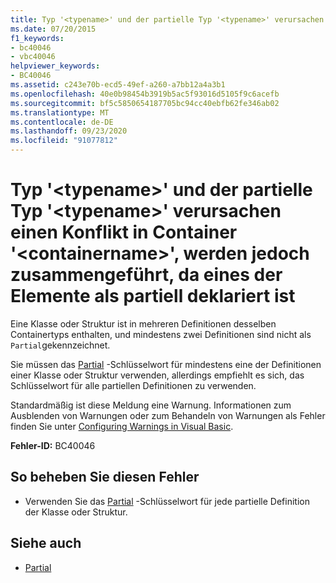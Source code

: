 ```yaml
---
title: Typ '<typename>' und der partielle Typ '<typename>' verursachen einen Konflikt in Container '<containername>', werden jedoch zusammengeführt, da eines der Elemente als partiell deklariert ist
ms.date: 07/20/2015
f1_keywords:
- bc40046
- vbc40046
helpviewer_keywords:
- BC40046
ms.assetid: c243e70b-ecd5-49ef-a260-a7bb12a4a3b1
ms.openlocfilehash: 40e0b98454b3919b5ac5f93016d5105f9c6acefb
ms.sourcegitcommit: bf5c5850654187705bc94cc40ebfb62fe346ab02
ms.translationtype: MT
ms.contentlocale: de-DE
ms.lasthandoff: 09/23/2020
ms.locfileid: "91077812"
---
```

# <a name="type-typename-and-partial-type-typename-conflict-in-container-containername-but-are-being-merged-because-one-of-them-is-declared-partial"></a>Typ '\<typename>' und der partielle Typ '\<typename>' verursachen einen Konflikt in Container '\<containername>', werden jedoch zusammengeführt, da eines der Elemente als partiell deklariert ist

Eine Klasse oder Struktur ist in mehreren Definitionen desselben Containertyps enthalten, und mindestens zwei Definitionen sind nicht als `Partial`gekennzeichnet.  
  
 Sie müssen das [Partial](../language-reference/modifiers/partial.md) -Schlüsselwort für mindestens eine der Definitionen einer Klasse oder Struktur verwenden, allerdings empfiehlt es sich, das Schlüsselwort für alle partiellen Definitionen zu verwenden.  
  
 Standardmäßig ist diese Meldung eine Warnung. Informationen zum Ausblenden von Warnungen oder zum Behandeln von Warnungen als Fehler finden Sie unter [Configuring Warnings in Visual Basic](/visualstudio/ide/configuring-warnings-in-visual-basic).  
  
 **Fehler-ID:** BC40046  
  
## <a name="to-correct-this-error"></a>So beheben Sie diesen Fehler  
  
- Verwenden Sie das [Partial](../language-reference/modifiers/partial.md) -Schlüsselwort für jede partielle Definition der Klasse oder Struktur.  
  
## <a name="see-also"></a>Siehe auch

- [Partial](../language-reference/modifiers/partial.md)
